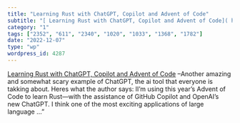 ```yaml
---
title: "Learning Rust with ChatGPT, Copilot and Advent of Code"
subtitle: "[ Learning Rust with ChatGPT, Copilot and Advent of Code]( https://simonwillison.net/2022/Dec/5/rust..."
category: "1"
tags: ["2352", "611", "2340", "1020", "1033", "1368", "1782"]
date: "2022-12-07"
type: "wp"
wordpress_id: 4287
---
```

[ Learning Rust with ChatGPT, Copilot and Advent of Code]( https://simonwillison.net/2022/Dec/5/rust-chatgpt-copilot/) –Another amazing and somewhat scary example of ChatGPT, the ai tool that everyone is takking about. Heres what the author says: lI’m using this year’s Advent of Code to learn Rust—with the assistance of GitHub Copilot and OpenAI’s new ChatGPT. I think one of the most exciting applications of large language …”